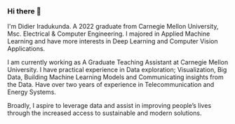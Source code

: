 ### Hi there 👋

I'm Didier Iradukunda. A 2022 graduate from Carnegie Mellon University, Msc. Electrical & Computer Engineering. I majored in Applied Machine Learning and have more interests in Deep Learning and Computer Vision Applications.

I am currently working as A Graduate Teaching Assistant at Carnegie Mellon University. I have practical experience in Data exploration; Visualization, Big Data, Building Machine Learning Models and Communicating insights from the Data. Have over two years of experience in Telecommunication and Energy Systems. 

Broadly, I aspire to leverage data and assist in improving people’s lives through the increased access to sustainable and modern solutions.
